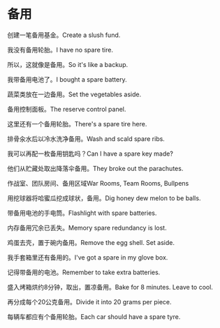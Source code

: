 # 备用

<p><span class="chinese">创建一笔备用基金。</span><span class="english">Create a slush fund.</span></p>

<p><span class="chinese">我没有备用轮胎。</span><span class="english">I have no spare tire.</span></p>

<p><span class="chinese">所以，这就像是备用。</span><span class="english">So it's like a backup.</span></p>

<p><span class="chinese">我带备用电池了。</span><span class="english">I bought a spare battery.</span></p>

<p><span class="chinese">蔬菜类放在一边备用。</span><span class="english">Set the vegetables aside.</span></p>

<p><span class="chinese">备用控制面板。</span><span class="english">The reserve control panel.</span></p>

<p><span class="chinese">这里还有一个备用轮胎。</span><span class="english">There's a spare tire here.</span></p>

<p><span class="chinese">排骨汆水后以冷水洗净备用。</span><span class="english">Wash and scald spare ribs.</span></p>

<p><span class="chinese">我可以再配一枚备用钥匙吗？</span><span class="english">Can I have a spare key made?</span></p>

<p><span class="chinese">他们从贮藏处取出降落伞备用。</span><span class="english">They broke out the parachutes.</span></p>

<p><span class="chinese">作战室、团队房间、备用区域</span><span class="english">War Rooms, Team Rooms, Bullpens</span></p>

<p><span class="chinese">用挖球器将哈蜜瓜挖成球状，备用。</span><span class="english">Dig honey dew melon to be balls.</span></p>

<p><span class="chinese">带备用电池的手电筒。</span><span class="english">Flashlight with spare batteries.</span></p>

<p><span class="chinese">内存备用冗余已丢失。</span><span class="english">Memory spare redundancy is lost.</span></p>

<p><span class="chinese">鸡蛋去壳，置于碗内备用。</span><span class="english">Remove the egg shell. Set aside.</span></p>

<p><span class="chinese">我手套箱里还有备用的。</span><span class="english">I've got a spare in my glove box.</span></p>

<p><span class="chinese">记得带备用的电池。</span><span class="english">Remember to take extra batteries.</span></p>

<p><span class="chinese">盛入烤箱烘约8分钟，取出，置凉备用。</span><span class="english">Bake for 8 minutes. Leave to cool.</span></p>

<p><span class="chinese">再分成每个20公克备用。</span><span class="english">Divide it into 20 grams per piece.</span></p>

<p><span class="chinese">每辆车都应有个备用轮胎。</span><span class="english">Each car should have a spare tyre.</span></p>

